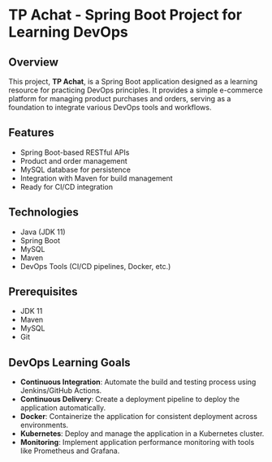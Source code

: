 # TP Achat - Spring Boot Project for Learning DevOps

## Overview

This project, **TP Achat**, is a Spring Boot application designed as a learning resource for practicing DevOps principles. It provides a simple e-commerce platform for managing product purchases and orders, serving as a foundation to integrate various DevOps tools and workflows.

## Features

- Spring Boot-based RESTful APIs
- Product and order management
- MySQL database for persistence
- Integration with Maven for build management
- Ready for CI/CD integration

## Technologies

- Java (JDK 11)
- Spring Boot
- MySQL
- Maven
- DevOps Tools (CI/CD pipelines, Docker, etc.)

## Prerequisites

- JDK 11
- Maven
- MySQL
- Git

 ## DevOps Learning Goals

- **Continuous Integration**: Automate the build and testing process using Jenkins/GitHub Actions.
- **Continuous Delivery**: Create a deployment pipeline to deploy the application automatically.
- **Docker**: Containerize the application for consistent deployment across environments.
- **Kubernetes**: Deploy and manage the application in a Kubernetes cluster.
- **Monitoring**: Implement application performance monitoring with tools like Prometheus and Grafana.

